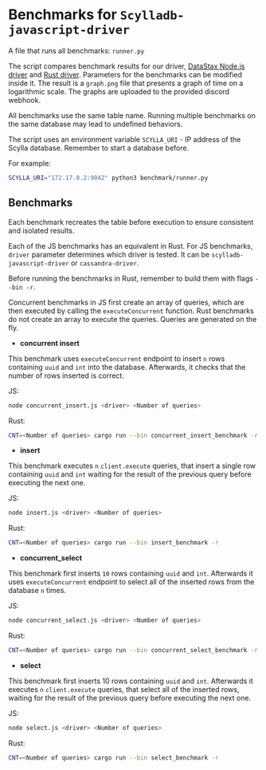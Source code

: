 # Benchmarks for `Scylladb-javascript-driver`

A file that runs all benchmarks: `runner.py`

The script compares benchmark results for our driver, [DataStax Node.js driver](https://github.com/datastax/nodejs-driver) and [Rust driver](https://github.com/scylladb/scylla-rust-driver). Parameters for the benchmarks can be modified inside it. The result is a `graph.png` file that presents a graph of time on a logarithmic scale. The graphs are uploaded to the provided discord webhook.

All benchmarks use the same table name. Running multiple benchmarks on the same database may lead to undefined behaviors.

The script uses an environment variable `SCYLLA_URI` - IP address of the Scylla database. Remember to start a database before.

For example:

```bash
SCYLLA_URI="172.17.0.2:9042" python3 benchmark/runner.py
```

## Benchmarks

Each benchmark recreates the table before execution to ensure consistent and isolated results.

Each of the JS benchmarks has an equivalent in Rust. For JS benchmarks, `driver` parameter determines which driver is tested. It can be `scylladb-javascript-driver` or `cassandra-driver`.

Before running the benchmarks in Rust, remember to build them with flags `--bin -r`.

Concurrent benchmarks in JS first create an array of queries, which are then executed by calling the `executeConcurrent` function.
Rust benchmarks do not create an array to execute the queries. Queries are generated on the fly.

- **concurrent insert**

This benchmark uses `executeConcurrent` endpoint to insert `n` rows containing `uuid` and `int` into the database. Afterwards, it checks that the number of rows inserted is correct.

JS:

```bash
node concurrent_insert.js <driver> <Number of queries>
```

Rust:

```bash
CNT=<Number of queries> cargo run --bin concurrent_insert_benchmark -r
```

- **insert**

This benchmark executes `n` `client.execute` queries, that insert a single row containing `uuid` and `int` waiting for the result of the previous query before executing the next one.

JS:

```bash
node insert.js <driver> <Number of queries>
```

Rust:

```bash
CNT=<Number of queries> cargo run --bin insert_benchmark -r
```

- **concurrent_select**

This benchmark first inserts `10` rows containing `uuid` and `int`. Afterwards it uses `executeConcurrent` endpoint to select all of the inserted rows from the database `n` times.

JS:

```bash
node concurrent_select.js <driver> <Number of queries>
```

Rust:

```bash
CNT=<Number of queries> cargo run --bin concurrent_select_benchmark -r
```

- **select**

This benchmark first inserts 10 rows containing `uuid` and `int`. Afterwards it executes `n` `client.execute` queries, that select all of the inserted rows, waiting for the result of the previous query before executing the next one.

JS:

```bash
node select.js <driver> <Number of queries>
```

Rust:

```bash
CNT=<Number of queries> cargo run --bin select_benchmark -r
```

